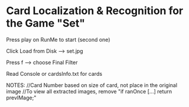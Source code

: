 # Card Localization & Recognition for the Game "Set"
Press play on RunMe to start (second one)

Click Load from Disk --> set.jpg

Press f --> choose Final Filter

Read Console or cardsInfo.txt for cards

NOTES:
//Card Number based on size of card, not place in the original image
//To view all extracted images, remove "if ranOnce [...] return prevIMage;"
